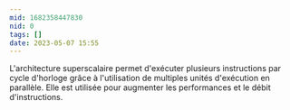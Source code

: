 ```yaml
---
mid: 1682358447830
nid: 0
tags: []
date: 2023-05-07 15:55
---
```

L'architecture superscalaire permet d'exécuter plusieurs instructions par cycle d'horloge grâce à l'utilisation de multiples unités d'exécution en parallèle. Elle est utilisée pour augmenter les performances et le débit d'instructions.

